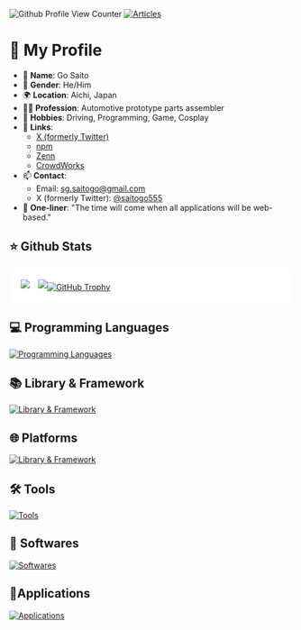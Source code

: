 ![Github Profile View Counter](https://komarev.com/ghpvc/?username=saitogo555&abbreviated=true)
[![Articles](https://badgen.org/img/zenn/saitogo/articles?style=plastic)](https://zenn.dev/saitogo)

# 👋 My Profile

- 👤 **Name**: Go Saito
- 👨 **Gender**: He/Him
- 🌍 **Location**: Aichi, Japan
- 👩‍💻 **Profession**: Automotive prototype parts assembler
- 🎨 **Hobbies**: Driving, Programming, Game, Cosplay
- 🔗 **Links**:
  - [X (formerly Twitter)](https://x.com/saitogo555)
  - [npm](https://www.npmjs.com/~saitogo)
  - [Zenn](https://zenn.dev/saitogo)
  - [CrowdWorks](https://crowdworks.jp/public/employees/4181515)
- 📫 **Contact**:
  - Email: [sg.saitogo@gmail.com](mailto:sg.saitogo@gmail.com)
  - X (formerly Twitter): [@saitogo555](https://x.com/saitogo555)
- 💬 **One-liner**: "The time will come when all applications will be web-based."

## ⭐ Github Stats

<div style="display: flex; align-items: flex-start; flex-wrap: wrap; padding: 20px; background-color: white;">
    <a href="https://github.com/anuraghazra/github-readme-stats" style="margin-right: 15px;">
        <img src="https://github-readme-stats.vercel.app/api?username=saitogo555&count_private=true&show_icons=true&hide_title=true" />
    </a>
    <a href="https://github.com/anuraghazra/github-readme-stats">
        <img src="https://github-readme-stats.vercel.app/api/top-langs/?username=saitogo555&layout=compact" />
    </a>
    <a href="https://github.com/ryo-ma/github-profile-trophy" style="margin-top: 5px">
      <img src="https://github-profile-trophy.vercel.app/?username=saitogo555&theme=flat&margin-w=15&margin-h=15" alt="GitHub Trophy">
    </a>
</div>

## 💻 Programming Languages

[![Programming Languages](https://skillicons.dev/icons?perline=8&i=html,css,js,ts,php,java,py,go)](https://skillicons.dev)

## 📚 Library & Framework

[![Library & Framework](https://skillicons.dev/icons?perline=8&i=react,nextjs,vue,nuxtjs,vuetify,astro,svelte,jquery,electron,pug,sass,bootstrap,tailwind,laravel)](https://skillicons.dev)

## 🌐 Platforms

[![Library & Framework](https://skillicons.dev/icons?perline=8&i=gcp,firebase,nodejs,github)](https://skillicons.dev)

## 🛠️ Tools

[![Tools](https://skillicons.dev/icons?perline=8&i=npm,pnpm,bun,webpack,vite,git,githubactions,regex)](https://skillicons.dev)

## 💾 Softwares

[![Softwares](https://skillicons.dev/icons?perline=8&i=windows,linux,ubuntu,docker,mysql)](https://skillicons.dev)

## 📱Applications

[![Applications](https://skillicons.dev/icons?perline=8&i=androidstudio,idea,vscode,discord,postman,wordpress)](https://skillicons.dev)